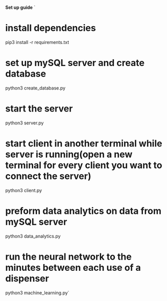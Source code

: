 **Set up guide**
`
# install dependencies
pip3 install -r requirements.txt

# set up mySQL server and create database
python3 create_database.py

# start the server
python3 server.py

# start client in another terminal while server is running(open a new terminal for every client you want to connect the server)
python3 client.py

# preform data analytics on data from mySQL server
python3 data_analytics.py

# run the neural network to the minutes between each use of a dispenser
python3 machine_learning.py`
